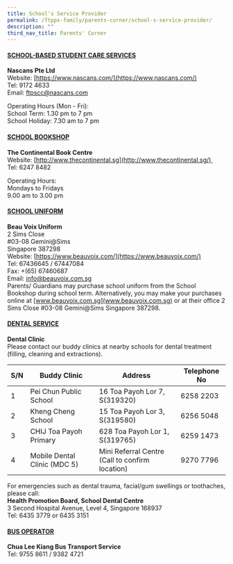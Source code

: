 ```yaml
---
title: School's Service Provider
permalink: /ftpps-family/parents-corner/school-s-service-provider/
description: ""
third_nav_title: Parents' Corner
---
```

<h4><u>SCHOOL-BASED STUDENT CARE SERVICES</u></h4>

**Nascans Pte Ltd** 
<br>
Website: [https://www.nascans.com/](https://www.nascans.com/)
<br>
Tel: 9172 4633 
<br>
Email: [ftpscc@nascans.com](mailto:ftpscc@nascans.com)  

Operating Hours (Mon - Fri): 
<br>
School Term: 1.30 pm to 7 pm
<br>
School Holiday: 7.30 am to 7 pm

<h4><u>SCHOOL BOOKSHOP</u></h4>

**The Continental Book Centre**
<br>
Website: [http://www.thecontinental.sg](http://www.thecontinental.sg/) 
<br>
Tel: 6247 8482 

Operating Hours: 
<br>
Mondays to Fridays
<br>
9.00 am to 3.00 pm

<h4><u>SCHOOL UNIFORM</u></h4>

**Beau Voix Uniform**
<br>
2 Sims Close 
<br>
#03-08 Gemini@Sims
<br>
Singapore 387298 
<br>
Website: [https://www.beauvoix.com/](https://www.beauvoix.com/)
<br>
Tel: 67436645 / 67447084
<br>
Fax: +(65) 67460687
<br>
Email: [info@beauvoix.com.sg](mailto:info@beauvoix.com.sg)
<br>
Parents/ Guardians may purchase school uniform from the School Bookshop during school term. Alternatively, you may make your purchases online at [www.beauvoix.com.sg](www.beauvoix.com.sg) or at their office 2 Sims Close #03-08 Gemini@Sims Singapore 387298.

  

<h4><u>DENTAL SERVICE</u></h4>

**Dental Clinic** 
<br>
Please contact our buddy clinics at nearby schools for dental treatment (filling, cleaning and extractions). 

| S/N | Buddy Clinic | Address | Telephone No |
|---|---|---|---|
| 1 | Pei Chun Public School | 16 Toa Payoh Lor 7, S(319320) | 6258 2203 |
| 2 | Kheng Cheng School | 15 Toa Payoh Lor 3, S(319580) | 6256 5048 |
| 3 | CHIJ Toa Payoh Primary | 628 Toa Payoh Lor 1, S(319765) | 6259 1473 |
| 4 | Mobile Dental Clinic (MDC 5) | Mini Referral Centre<br>(Call to confirm location) | 9270 7796 |

For emergencies such as dental trauma, facial/gum swellings or toothaches, please call:
<br>
**Health Promotion Board, School Dental Centre**
<br>
3 Second Hospital Avenue, Level 4, Singapore 168937
<br>
Tel: 6435 3779 or 6435 3151

<h4><u>BUS OPERATOR</u></h4>

**Chua Lee Kiang Bus Transport Service**
<br>
Tel: 9755 8611 / 9382 4721